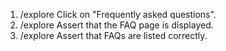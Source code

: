 1. /explore Click on "Frequently asked questions".
2. /explore Assert that the FAQ page is displayed.
3. /explore Assert that FAQs are listed correctly.